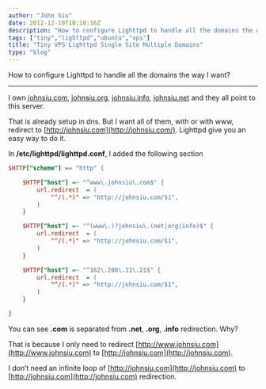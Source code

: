 ```yaml
---
author: "John Siu"
date: 2012-12-10T10:18:16Z
description: "How to configure Lighttpd to handle all the domains the way I want?"
tags: ["tiny","lighttpd","ubuntu","vps"]
title: "Tiny VPS Lighttpd Single Site Multiple Domains"
type: "blog"
---
```

How to configure Lighttpd to handle all the domains the way I want?
<!--more-->

---

I own [johnsiu.com](http://johnsiu.com), [johnsiu.org](http://johnsiu.org), [johnsiu.info](http://johnsiu.info), [johnsiu.net](http://johnsiu.net) and they all point to this server.

That is already setup in dns. But I want all of them, with or with www, redirect to [http://johnsiu.com](http://johnsiu.com/). Lighttpd give you an easy way to do it.

In __/etc/lighttpd/lighttpd.conf__, I added the following section

```ini
$HTTP["scheme"] == "http" {

    $HTTP["host"] =~ "^www\.johnsiu\.com$" {
        url.redirect  = (
            "^/(.*)" => "http://johnsiu.com/$1",
        )
    }

    $HTTP["host"] =~ "^(www\.)?johnsiu\.(net|org|info)$" {
        url.redirect  = (
            "^/(.*)" => "http://johnsiu.com/$1",
        )
    }

    $HTTP["host"] =~ "^162\.208\.11\.21$" {
        url.redirect  = (
            "^/(.*)" => "http://johnsiu.com/$1",
        )
    }

}
```

You can see __.com__ is separated from __.net__, __.org__, __.info__ redirection. Why?

That is because I only need to redirect [http://www.johnsiu.com](http://www.johnsiu.com) to [http://johnsiu.com](http://johnsiu.com).

I don’t need an infinite loop of [http://johnsiu.com](http://johnsiu.com) to [http://johnsiu.com](http://johnsiu.com) redirection.
